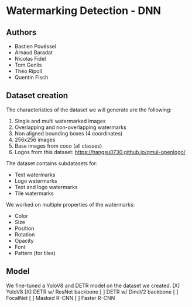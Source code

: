 # Watermarking Detection - DNN


## Authors

- Bastien Pouëssel
- Arnaud Baradat
- Nicolas Fidel
- Tom Genlis
- Théo Ripoll
- Quentin Fisch

## Dataset creation

The characteristics of the dataset we will generate are the following:
1. Single and multi watermarked images
2. Overlapping and non-overlapping watermarks
3. Non aligned bounding boxes (4 coordinates)
4. 256x256 images
5. Base images from coco (all classes)
6. Logos from this dataset: https://hangsu0730.github.io/qmul-openlogo/

The dataset contains subdatasets for:
- Text watermarks
- Logo watermarks
- Text and logo watermarks
- Tile watermarks

We worked on multiple properties of the watermarks:
- Color
- Size
- Position
- Rotation
- Opacity
- Font
- Pattern (for tiles)

## Model

We fine-tuned a YoloV8 and DETR model on the dataset we created.
[X] YoloV8
[X] DETR w/ ResNet backbone
[ ] DETR w/ DinoV2 backbone
[ ] FocalNet
[ ] Masked R-CNN
[ ] Faster R-CNN
